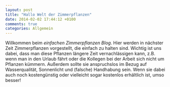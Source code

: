 ```yaml
---
layout: post
title: "Hallo Welt der Zimmerpflanzen"
date: 2014-02-02 17:44:12 +0100
comments: true
categories: Allgemein
---
```

Willkommen beim *einfachen Zimmerpflanzen Blog*.
Hier werden in nächster Zeit Zimmerpflanzen vorgestellt, die einfach zu halten sind. Wichtig ist uns dabei, dass man diese Pflanzen längere Zeit vernachlässigen kann, z.B. wenn man in den Urlaub fährt oder die Kollegen bei der Arbeit sich nicht um Pflanzen kümmern. Außerdem sollte sie anspruchslos im Bezug auf Wasserqualität, Sonnenlicht und (falsche) Handhabung sein. Wenn sie dabei auch noch kostengünstig oder vielleicht sogar kostenlos erhältlich ist, umso besser!

